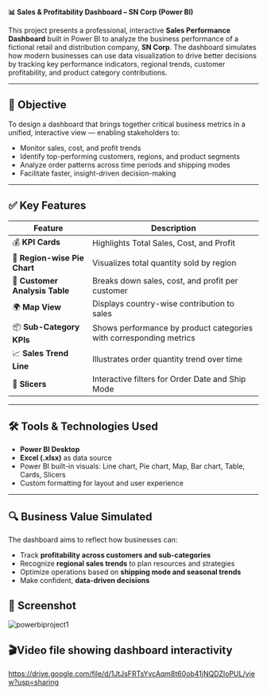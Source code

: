 
**📊 Sales & Profitability Dashboard – SN Corp (Power BI)**

This project presents a professional, interactive **Sales Performance Dashboard** built in Power BI to analyze the business performance of a fictional retail and distribution company, **SN Corp**. The dashboard simulates how modern businesses can use data visualization to drive better decisions by tracking key performance indicators, regional trends, customer profitability, and product category contributions.

---

## 🧠 Objective

To design a dashboard that brings together critical business metrics in a unified, interactive view — enabling stakeholders to:
- Monitor sales, cost, and profit trends
- Identify top-performing customers, regions, and product segments
- Analyze order patterns across time periods and shipping modes
- Facilitate faster, insight-driven decision-making

---

## ✅ Key Features

| Feature                         | Description                                                                 |
|----------------------------------|-----------------------------------------------------------------------------|
| 💰 **KPI Cards**               | Highlights Total Sales, Cost, and Profit                                    |
| 📍 **Region-wise Pie Chart**   | Visualizes total quantity sold by region                                   |
| 🧾 **Customer Analysis Table** | Breaks down sales, cost, and profit per customer                            |
| 🌍 **Map View**                | Displays country-wise contribution to sales                                |
| 📦 **Sub-Category KPIs**       | Shows performance by product categories with corresponding metrics          |
| 📈 **Sales Trend Line**        | Illustrates order quantity trend over time                                 |
| 📅 **Slicers**                 | Interactive filters for Order Date and Ship Mode                            |

---

## 🛠️ Tools & Technologies Used

- **Power BI Desktop**
- **Excel (.xlsx)** as data source 
- Power BI built-in visuals: Line chart, Pie chart, Map, Bar chart, Table, Cards, Slicers
- Custom formatting for layout and user experience

---

## 🔍 Business Value Simulated

The dashboard aims to reflect how businesses can:
- Track **profitability across customers and sub-categories**
- Recognize **regional sales trends** to plan resources and strategies
- Optimize operations based on **shipping mode and seasonal trends**
- Make confident, **data-driven decisions**

## 📸 Screenshot 
![powerbiproject1](https://github.com/user-attachments/assets/c62656c6-c0f5-459c-968c-f58070a987a2)

## 🎬Video file showing dashboard interactivity 
https://drive.google.com/file/d/1JtJsFRTsYvcAqm8t60ob41jNQDZloPUL/view?usp=sharing 

